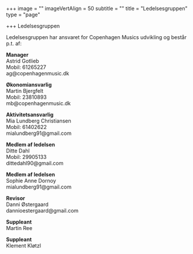 +++
image = ""
imageVertAlign = 50
subtitle = ""
title = "Ledelsesgruppen"
type = "page"

+++
Ledelsesgruppen

<p>Ledelsesgruppen har ansvaret for Copenhagen Musics udvikling og består p.t. af:</p>

<p><strong>Manager</strong><br>Astrid Gotlieb<br>Mobil: 61265227<br> ag@copenhagenmusic.dk</p>

<p><strong>Økonomiansvarlig</strong><br>Martin Bjergfelt<br>Mobil: 23810893<br>mb@copenhagenmusic.dk</p>

<p><strong>Aktivitetsansvarlig</strong><br>Mia Lundberg Christiansen<br>Mobil: 61402622<br>mialundberg91@gmail.com</p>

<p><strong>Medlem af ledelsen</strong><br>Ditte Dahl<br>Mobil: 29905133<br> dittedahl90@gmail.com</p>

<p><strong>Medlem af ledelsen</strong><br>Sophie Anne Dornoy <br>mialundberg91@gmail.com</p>

<p><strong>Revisor</strong><br>Danni Østergaard<br> dannioestergaard@gmail.com</p>

<p><strong>Suppleant</strong><br>Martin Ree</p>

<p><strong>Suppleant</strong><br>Klement Kløtzl</p>